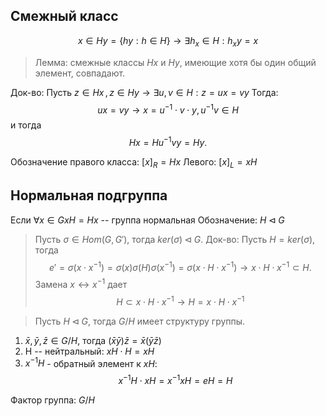 ## Смежный класс
$$
x \in Hy = \{ hy : h \in H \} \rightarrow \exists h_{x} \in H: h_{x}y = x
$$

> Лемма: смежные классы $Hx$ и $Hy$, имеющие хотя бы один общий элемент, совпадают.

Док-во:
Пусть $z \in Hx \,, z \in Hy \rightarrow \exists u, v \in H: z = ux = vy$
Тогда:
$$
ux = vy \rightarrow x = u^{-1} \cdot v \cdot y, u^{-1}v \in H
$$
и тогда
$$
Hx = Hu^{-1}vy = Hy.
$$

Обозначение правого класса: $[x]_{R} = Hx$
Левого: $[x]_{L} = xH$

## Нормальная подгруппа
Если $\forall x \in G xH = Hx$ -- группа нормальная
Обозначение: $H \triangleleft G$

> Пусть $\sigma \in Hom(G, G')$, тогда $ker(\sigma) \triangleleft G$.
Док-во:
Пусть $H = ker(\sigma)$,  тогда
$$
e' = \sigma(x \cdot x^{-1}) = \sigma(x)\sigma(H)\sigma(x^{-1}) = \sigma(x \cdot H \cdot x^{-1}) \rightarrow x \cdot H \cdot x^{-1} \subset H.
$$
Замена $x \leftrightarrow x^{-1}$ дает
$$
H \subset x \cdot H \cdot x^{-1} \rightarrow H = x \cdot H \cdot x^{-1}
$$

> Пусть $H \triangleleft G$, тогда $G/H$ имеет структуру группы.
1. $\bar{x}, \bar{y}, \bar{z} \in G/H$, тогда $(\bar{x}\bar{y})\bar{z} = \bar{x}(\bar{y}\bar{z})$
2. H -- нейтральный: $xH \cdot H = xH$
3. $x^{-1}H$ - обратный элемент к $xH$:
$$
x^{-1}H \cdot xH = x^{-1}xH = eH = H
$$

Фактор группа: $G/H$
